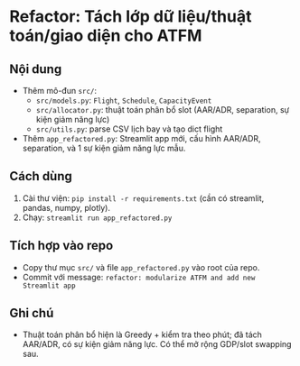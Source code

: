 
# Refactor: Tách lớp dữ liệu/thuật toán/giao diện cho ATFM

## Nội dung
- Thêm mô-đun `src/`:
  - `src/models.py`: `Flight`, `Schedule`, `CapacityEvent`
  - `src/allocator.py`: thuật toán phân bổ slot (AAR/ADR, separation, sự kiện giảm năng lực)
  - `src/utils.py`: parse CSV lịch bay và tạo dict flight
- Thêm `app_refactored.py`: Streamlit app mới, cấu hình AAR/ADR, separation, và 1 sự kiện giảm năng lực mẫu.

## Cách dùng
1. Cài thư viện: `pip install -r requirements.txt` (cần có streamlit, pandas, numpy, plotly).
2. Chạy: `streamlit run app_refactored.py`

## Tích hợp vào repo
- Copy thư mục `src/` và file `app_refactored.py` vào root của repo.
- Commit với message: `refactor: modularize ATFM and add new Streamlit app`

## Ghi chú
- Thuật toán phân bổ hiện là Greedy + kiểm tra theo phút; đã tách AAR/ADR, có sự kiện giảm năng lực. Có thể mở rộng GDP/slot swapping sau.
